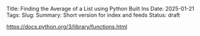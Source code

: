 Title: Finding the Average of a List using Python Built Ins 
Date: 2025-01-21  
Tags: 
Slug: 
Summary: Short version for index and feeds
Status: draft


https://docs.python.org/3/library/functions.html

